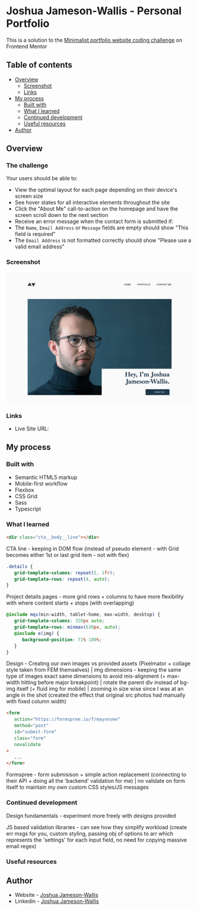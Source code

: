 # Joshua Jameson-Wallis - Personal Portfolio

This is a solution to the [Minimalist portfolio website coding challenge](https://www.frontendmentor.io/challenges/minimalist-portfolio-website-LMy-ZRyiE) on Frontend Mentor

## Table of contents

-  [Overview](#overview)
   -  [Screenshot](#screenshot)
   -  [Links](#links)
-  [My process](#my-process)
   -  [Built with](#built-with)
   -  [What I learned](#what-i-learned)
   -  [Continued development](#continued-development)
   -  [Useful resources](#useful-resources)
-  [Author](#author)

## Overview

### The challenge

Your users should be able to:

-  View the optimal layout for each page depending on their device's screen size
-  See hover states for all interactive elements throughout the site
-  Click the "About Me" call-to-action on the homepage and have the screen scroll down to the next section
-  Receive an error message when the contact form is submitted if:
-  The `Name`, `Email Address` or `Message` fields are empty should show "This field is required"
-  The `Email Address` is not formatted correctly should show "Please use a valid email address"

### Screenshot

![](./screenshot.png)

### Links

-  Live Site URL:

## My process

### Built with

-  Semantic HTML5 markup
-  Mobile-first workflow
-  Flexbox
-  CSS Grid
-  Sass
-  Typescript

### What I learned

```html
<div class="cta__body__line"></div>
```

CTA line - keeping in DOM flow (instead of pseudo element - with Grid becomes either 1st or last grid item - not with flex)

```scss
.details {
   grid-template-columns: repeat(5, 1fr);
   grid-template-rows: repeat(4, auto);
}
```

Project details pages - more grid rows + columns to have more flexibility with where content starts + stops (with overlapping)

```scss
@include mqs(min-width, tablet-home, max-width, desktop) {
   grid-template-columns: 320px auto;
   grid-template-rows: minmax(630px, auto);
   @include e(img) {
      background-position: 71% 100%;
   }
}
```

Design - Creating our own images vs provided assets (Pixelmator + collage style taken from FEM themselves) | img dimensions - keeping the same type of images exact same dimensions to avoid mis-alignment (+ max-width hitting before major breakpoint) | rotate the parent div instead of bg-img itself (+ fluid img for mobile) | zooming in size wise since I was at an angle in the shot (created the effect that original src photos had manually with fixed column width)

```html
<form
   action="https://formspree.io/f/mayvnvee"
   method="post"
   id="submit-form"
   class="form"
   novalidate
>
   ...
</form>
```

Formspree - form submisison + simple action replacement (connecting to their API + doing all the 'backend' validation for me) | no validate on form itself to maintain my own custom CSS styles/JS messages

### Continued development

Design fundamentals - experiment more freely with designs provided

JS based validation libraries - can see how they simplify workload (create err msgs for you, custom styling, passing obj of options to arr which represents the 'settings' for each input field, no need for copying massive email regex)

### Useful resources

## Author

-  Website - [Joshua Jameson-Wallis](https://joshuajamesonwallis.com)
-  Linkedin - [Joshua Jameson-Wallis](https://www.linkedin.com/in/joshua-jameson-wallis/)
